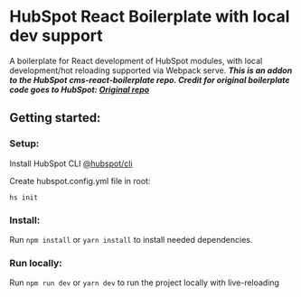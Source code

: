 # HubSpot React Boilerplate with local dev support

A boilerplate for React development of HubSpot modules, with local development/hot reloading supported via Webpack serve. 
***This is an addon to the HubSpot cms-react-boilerplate repo. Credit for original boilerplate code goes to HubSpot: [Original repo](https://github.com/HubSpot/cms-react-boilerplate)***

## Getting started:

### Setup:

Install HubSpot CLI [@hubspot/cli](https://www.npmjs.com/package/@hubspot/cli)

Create hubspot.config.yml file in root:

```
hs init
```

### Install:

Run `npm install` or `yarn install` to install needed dependencies.

### Run locally:

Run `npm run dev` or `yarn dev` to run the project locally with live-reloading
